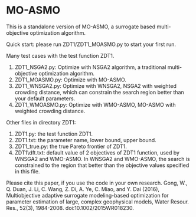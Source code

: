 # MO-ASMO
This is a standalone version of MO-ASMO, a surrogate based multi-objective optimization algorithm.

Quick start: please run ZDT1/ZDT1\_MOASMO.py to start your first run.

Many test cases with the test function ZDT1.
1. ZDT1\_NSGA2.py: Optimize with NSGA2 algorithm, a traditional multi-objective optimization algorithm.
2. ZDT1\_MOASMO.py: Optimize with MO-ASMO.
3. ZDT1\_WNSGA2.py: Optimize with WNSGA2, NSGA2 with weighted crowding distance, which can constrain the search region better than your default parameters.
4. ZDT1\_WMOASMO.py: Optimize with WMO-ASMO, MO-ASMO with weighted crowding distance.

Other files in directory ZDT1:
1. ZDT1.py: the test function ZDT1.
2. ZDT1.txt: the parameter name, lower bound, upper bound.
3. ZDT1\_true.py: the true Pareto frontier of ZDT1.
4. ZDT1\dft.txt: default value of 2 objectives of ZDT1 function, used by WNSGA2 and WMO-ASMO. In WNSGA2 and WMO-ASMO, the search is constrained to the region that better than the objective values specified in this file.

Please cite this paper, if you use the code in your own research.
Gong, W., Q. Duan, J. Li, C. Wang, Z. Di, A. Ye, C. Miao, and Y. Dai (2016), Multiobjective adaptive surrogate modeling-based optimization for parameter estimation of large, complex geophysical models, Water Resour. Res., 52(3), 1984-2008. doi:10.1002/2015WR018230.
